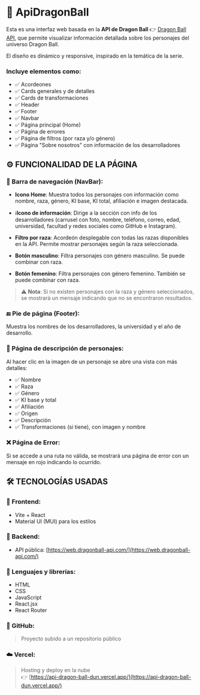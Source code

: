 # 🐉 ApiDragonBall
Esta es una interfaz web basada en la **API de Dragon Ball** 👉 [Dragon Ball API](https://web.dragonball-api.com/), que permite visualizar información detallada sobre los personajes del universo Dragon Ball.

El diseño es dinámico y responsive, inspirado en la temática de la serie.
### Incluye elementos como:

- ✅ Acordeones  
- ✅ Cards generales y de detalles  
- ✅ Cards de transformaciones  
- ✅ Header  
- ✅ Footer  
- ✅ Navbar  
- ✅ Página principal (Home)  
- ✅ Página de errores  
- ✅ Página de filtros (por raza y/o género)  
- ✅ Página "Sobre nosotros" con información de los desarrolladores  

## ⚙️ FUNCIONALIDAD DE LA PÁGINA

### 🧭 Barra de navegación (NavBar):

- **Icono Home**: Muestra todos los personajes con información como nombre, raza, género, KI base, KI total, afiliación e imagen destacada.

- ℹ**Icono de información**: Dirige a la sección con info de los desarrolladores (carrusel con foto, nombre, teléfono, correo, edad, universidad, facultad y redes sociales como GitHub e Instagram).

- **Filtro por raza**: Acordeón desplegable con todas las razas disponibles en la API. Permite mostrar personajes según la raza seleccionada.

- **Botón masculino**: Filtra personajes con género masculino. Se puede combinar con raza.

- **Botón femenino**: Filtra personajes con género femenino. También se puede combinar con raza.

> ⚠️ **Nota**: Si no existen personajes con la raza y género seleccionados, se mostrará un mensaje indicando que no se encontraron resultados.

### 🔚 Pie de página (Footer):

Muestra los nombres de los desarrolladores, la universidad y el año de desarrollo.

### 📜 Página de descripción de personajes:

Al hacer clic en la imagen de un personaje se abre una vista con más detalles:

- ✅ Nombre  
- ✅ Raza  
- ✅ Género  
- ✅ KI base y total  
- ✅ Afiliación  
- ✅ Origen  
- ✅ Descripción  
- ✅ Transformaciones (si tiene), con imagen y nombre  

### ❌ Página de Error:

Si se accede a una ruta no válida, se mostrará una página de error con un mensaje en rojo indicando lo ocurrido.

## 🛠️ TECNOLOGÍAS USADAS

### 🎨 Frontend:

- Vite + React  
- Material UI (MUI) para los estilos  

### 🔗 Backend:

- API pública: [https://web.dragonball-api.com/](https://web.dragonball-api.com/)

### 🧩 Lenguajes y librerías:

- HTML  
- CSS  
- JavaScript  
- React.jsx  
- React Router  

### 🐙 GitHub:

> Proyecto subido a un repositorio público

### ☁️ Vercel:

> Hosting y deploy en la nube  
👉 [https://api-dragon-ball-dun.vercel.app/](https://api-dragon-ball-dun.vercel.app/)
